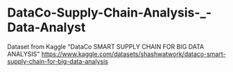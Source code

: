 # DataCo-Supply-Chain-Analysis-_-Data-Analyst

Dataset from Kaggle "DataCo SMART SUPPLY CHAIN FOR BIG DATA ANALYSIS"
https://www.kaggle.com/datasets/shashwatwork/dataco-smart-supply-chain-for-big-data-analysis
